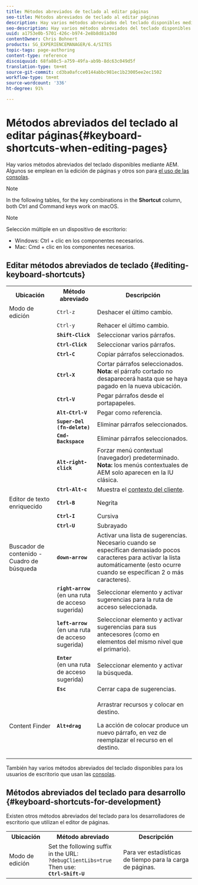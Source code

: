 ```yaml
---
title: Métodos abreviados de teclado al editar páginas
seo-title: Métodos abreviados de teclado al editar páginas
description: Hay varios métodos abreviados del teclado disponibles mediante AEM. Algunos se emplean en la edición de páginas y otros son para el uso de las consolas.
seo-description: Hay varios métodos abreviados del teclado disponibles mediante AEM. Algunos se emplean en la edición de páginas y otros son para el uso de las consolas.
uuid: a1753e0b-5701-426c-b974-2e8b8d81a30d
contentOwner: Chris Bohnert
products: SG_EXPERIENCEMANAGER/6.4/SITES
topic-tags: page-authoring
content-type: reference
discoiquuid: 68fa88c5-a759-49fa-ab9b-8dc63c049d5f
translation-type: tm+mt
source-git-commit: cd3ba0afcce0144abbc981ec1b23005ee2ec1502
workflow-type: tm+mt
source-wordcount: '336'
ht-degree: 91%

---
```



# Métodos abreviados del teclado al editar páginas{#keyboard-shortcuts-when-editing-pages}

Hay varios métodos abreviados del teclado disponibles mediante AEM. Algunos se emplean en la edición de páginas y otros son para [el uso de las consolas](/help/sites-classic-ui-authoring/author-env-keyboard-shortcuts.md).

>[!NOTE]
>
>In the following tables, for the key combinations in the **Shortcut** column, both Ctrl and Command keys work on macOS.

>[!NOTE]
>
>Selección múltiple en un dispositivo de escritorio:
>
>* Windows: Ctrl + clic en los componentes necesarios.
>* Mac: Cmd + clic en los componentes necesarios.

>



## Editar métodos abreviados de teclado {#editing-keyboard-shortcuts}

<table> 
 <tbody> 
  <tr> 
   <th>Ubicación</th> 
   <th>Método abreviado</th> 
   <th>Descripción</th> 
  </tr> 
  <tr> 
   <td>Modo de edición</td> 
   <td><code>Ctrl-z</code></td> 
   <td>Deshacer el último cambio.</td> 
  </tr> 
  <tr> 
   <td> </td> 
   <td><code>Ctrl-y</code></td> 
   <td>Rehacer el último cambio.</td> 
  </tr> 
  <tr> 
   <td> </td> 
   <td><strong><code>Shift-Click</code></strong></td> 
   <td>Seleccionar varios párrafos.</td> 
  </tr> 
  <tr> 
   <td> </td> 
   <td><strong><code>Ctrl-Click</code></strong></td> 
   <td>Seleccionar varios párrafos.</td> 
  </tr> 
  <tr> 
   <td> </td> 
   <td><strong><code>Ctrl-C</code></strong></td> 
   <td>Copiar párrafos seleccionados.</td> 
  </tr> 
  <tr> 
   <td> </td> 
   <td><strong><code>Ctrl-X</code></strong></td> 
   <td>Cortar párrafos seleccionados.<strong><br /> Nota:</strong> el párrafo cortado no desaparecerá hasta que se haya pagado en la nueva ubicación.</td> 
  </tr> 
  <tr> 
   <td> </td> 
   <td><strong><code>Ctrl-V</code></strong></td> 
   <td>Pegar párrafos desde el portapapeles.</td> 
  </tr> 
  <tr> 
   <td> </td> 
   <td><strong><code>Alt-Ctrl-V</code></strong></td> 
   <td>Pegar como referencia.</td> 
  </tr> 
  <tr> 
   <td> </td> 
   <td><strong><code>Super-Del (fn-delete)</code></strong></td> 
   <td>Eliminar párrafos seleccionados.</td> 
  </tr> 
  <tr> 
   <td> </td> 
   <td><strong><code>Cmd-Backspace</code></strong></td> 
   <td>Eliminar párrafos seleccionados.</td> 
  </tr> 
  <tr> 
   <td> </td> 
   <td><strong><code>Alt-right-click</code></strong></td> 
   <td>Forzar menú contextual (navegador) predeterminado.<br />
<strong>Nota:</strong> los menús contextuales de AEM solo aparecen en la IU clásica.</td> 
  </tr> 
  <tr> 
   <td> </td> 
   <td><strong><code>Ctrl-Alt-c</code></strong></td> 
   <td>Muestra el <a href="/help/sites-administering/client-context.md">contexto del cliente</a>.</td> 
  </tr> 
  <tr> 
   <td>Editor de texto enriquecido<br /> </td> 
   <td><strong><code>Ctrl-B</code></strong><br /> </td> 
   <td>Negrita</td> 
  </tr> 
  <tr> 
   <td> </td> 
   <td><strong><code>Ctrl-I</code></strong><br /> </td> 
   <td>Cursiva<br /> </td> 
  </tr> 
  <tr> 
   <td> </td> 
   <td><strong><code>Ctrl-U</code></strong><br /> </td> 
   <td>Subrayado</td> 
  </tr> 
  <tr> 
   <td>Buscador de contenido - Cuadro de búsqueda</td> 
   <td><strong><code>down-arrow</code></strong></td> 
   <td>Activar una lista de sugerencias. Necesario cuando se especifican demasiado pocos caracteres para activar la lista automáticamente (esto ocurre cuando se especifican 2 o más caracteres).</td> 
  </tr> 
  <tr> 
   <td> </td> 
   <td><strong><code>right-arrow</code></strong><br /> (en una ruta de acceso sugerida)</td> 
   <td>Seleccionar elemento y activar sugerencias para la ruta de acceso seleccionada.</td> 
  </tr> 
  <tr> 
   <td> </td> 
   <td><strong><code>left-arrow</code></strong><br /> (en una ruta de acceso sugerida)</td> 
   <td>Seleccionar elemento y activar sugerencias para sus antecesores (como en elementos del mismo nivel que el primario).</td> 
  </tr> 
  <tr> 
   <td> </td> 
   <td><strong><code>Enter</code></strong><br /> (en una ruta de acceso sugerida)</td> 
   <td>Seleccionar elemento y activar la búsqueda.</td> 
  </tr> 
  <tr> 
   <td> </td> 
   <td><strong><code>Esc</code></strong></td> 
   <td>Cerrar capa de sugerencias.</td> 
  </tr> 
  <tr> 
   <td>Content Finder<br /> </td> 
   <td><strong><code>Alt+drag</code></strong></td> 
   <td><p>Arrastrar recursos y colocar en destino.</p> <p>La acción de colocar produce un nuevo párrafo, en vez de reemplazar el recurso en el destino.</p> </td> 
  </tr> 
 </tbody> 
</table>

También hay varios métodos abreviados del teclado disponibles para los usuarios de escritorio que usan las [consolas](/help/sites-classic-ui-authoring/author-env-keyboard-shortcuts.md).

## Métodos abreviados del teclado para desarrollo {#keyboard-shortcuts-for-development}

Existen otros métodos abreviados del teclado para los desarrolladores de escritorio que utilizan el editor de páginas.

<table> 
 <tbody> 
  <tr> 
   <th>Ubicación</th> 
   <th>Método abreviado</th> 
   <th>Descripción</th> 
  </tr> 
  <tr> 
   <td>Modo de edición</td> 
   <td>Set the following suffix in the URL:<br /> <code>?debugClientLibs=true</code><br /> Then use:<br /> <strong><code>Ctrl-Shift-U</code></strong></td> 
   <td>Para ver estadísticas de tiempo para la carga de páginas.</td> 
  </tr> 
 </tbody> 
</table>

